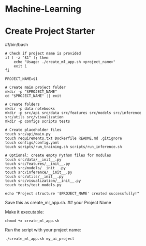 # Machine-Learning
# Create Project Starter
#!/bin/bash
```
# Check if project name is provided
if [ -z "$1" ]; then
    echo "Usage: ./create_ml_app.sh <project_name>"
    exit 1
fi

PROJECT_NAME=$1

# Create main project folder
mkdir -p "$PROJECT_NAME"
cd "$PROJECT_NAME" || exit

# Create folders
mkdir -p data notebooks
mkdir -p src/api src/data src/features src/models src/inference src/utils src/visualization
mkdir -p configs scripts tests

# Create placeholder files
touch src/api/main.py
touch requirements.txt Dockerfile README.md .gitignore
touch configs/config.yaml
touch scripts/run_training.sh scripts/run_inference.sh

# Optional: create empty Python files for modules
touch src/data/__init__.py
touch src/features/__init__.py
touch src/models/__init__.py
touch src/inference/__init__.py
touch src/utils/__init__.py
touch src/visualization/__init__.py
touch tests/test_models.py

echo "Project structure '$PROJECT_NAME' created successfully!"
```

Save this as create_ml_app.sh. ## your Project Name

Make it executable:
```
chmod +x create_ml_app.sh
```

Run the script with your project name:
```
./create_ml_app.sh my_ai_project
```
